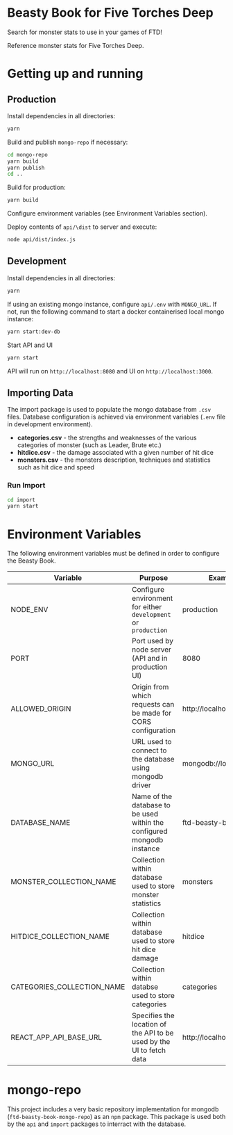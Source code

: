 # Beasty Book for Five Torches Deep

Search for monster stats to use in your games of FTD!

Reference monster stats for Five Torches Deep.

# Getting up and running

## Production

Install dependencies in all directories:
```bash
yarn
```

Build and publish `mongo-repo` if necessary:
```bash
cd mongo-repo
yarn build
yarn publish
cd ..
```

Build for production:
```bash
yarn build
```

Configure environment variables (see Environment Variables section).

Deploy contents of `api/\dist` to server and execute:
```bash
node api/dist/index.js
```

## Development

Install dependencies in all directories:
```bash
yarn
```

If using an existing mongo instance, configure `api/.env` with `MONGO_URL`. If not, run the following command to start a docker containerised local mongo instance:
```bash
yarn start:dev-db
```

Start API and UI
```bash
yarn start
```

API will run on `http://localhost:8080` and UI on `http://localhost:3000`.

## Importing Data

The import package is used to populate the mongo database from `.csv` files. Database configuration is achieved via environment variables (`.env` file in development environment).

- **categories.csv** - the strengths and weaknesses of the various categories of monster (such as Leader, Brute etc.)
- **hitdice.csv** - the damage associated with a given number of hit dice
- **monsters.csv** - the monsters description, techniques and statistics such as hit dice and speed

### Run Import

```bash
cd import
yarn start
```

# Environment Variables

The following environment variables must be defined in order to configure the Beasty Book.

|Variable|Purpose|Example|
|---|---|---|
|NODE_ENV|Configure environment for either `development` or `production`|production|
|PORT|Port used by node server (API and in production UI)|8080|
|ALLOWED_ORIGIN|Origin from which requests can be made for CORS configuration|http://localhost:3000|
|MONGO_URL|URL used to connect to the database using mongodb driver|mongodb://localhost|
|DATABASE_NAME|Name of the database to be used within the configured mongodb instance|ftd-beasty-book|
|MONSTER_COLLECTION_NAME|Collection within database used to store monster statistics|monsters|
|HITDICE_COLLECTION_NAME|Collection within database used to store hit dice damage|hitdice|
|CATEGORIES_COLLECTION_NAME|Collection within databse used to store categories|categories|
|REACT_APP_API_BASE_URL|Specifies the location of the API to be used by the UI to fetch data|http://localhost:8080/api|

# mongo-repo

This project includes a very basic repository implementation for mongodb (`ftd-beasty-book-mongo-repo`) as an `npm` package. This package is used both by the `api` and `import` packages to interract with the database.
